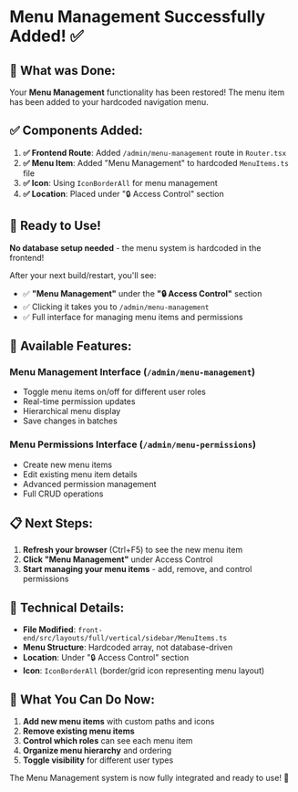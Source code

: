 # Menu Management Successfully Added! ✅

## 🎯 **What was Done:**

Your **Menu Management** functionality has been restored! The menu item has been added to your hardcoded navigation menu.

## ✅ **Components Added:**

1. **✅ Frontend Route**: Added `/admin/menu-management` route in `Router.tsx`
2. **✅ Menu Item**: Added "Menu Management" to hardcoded `MenuItems.ts` file
3. **✅ Icon**: Using `IconBorderAll` for menu management
4. **✅ Location**: Placed under "🔒 Access Control" section

## 🎉 **Ready to Use!**

**No database setup needed** - the menu system is hardcoded in the frontend!

After your next build/restart, you'll see:
- ✅ **"Menu Management"** under the **"🔒 Access Control"** section
- ✅ Clicking it takes you to `/admin/menu-management`
- ✅ Full interface for managing menu items and permissions

## 🔧 **Available Features:**

### **Menu Management Interface** (`/admin/menu-management`)
- Toggle menu items on/off for different user roles
- Real-time permission updates
- Hierarchical menu display
- Save changes in batches

### **Menu Permissions Interface** (`/admin/menu-permissions`)
- Create new menu items
- Edit existing menu item details
- Advanced permission management
- Full CRUD operations

## 📋 **Next Steps:**

1. **Refresh your browser** (Ctrl+F5) to see the new menu item
2. **Click "Menu Management"** under Access Control
3. **Start managing your menu items** - add, remove, and control permissions

## 📝 **Technical Details:**

- **File Modified**: `front-end/src/layouts/full/vertical/sidebar/MenuItems.ts`
- **Menu Structure**: Hardcoded array, not database-driven
- **Location**: Under "🔒 Access Control" section
- **Icon**: `IconBorderAll` (border/grid icon representing menu layout)

## 🎯 **What You Can Do Now:**

1. **Add new menu items** with custom paths and icons
2. **Remove existing menu items** 
3. **Control which roles** can see each menu item
4. **Organize menu hierarchy** and ordering
5. **Toggle visibility** for different user types

The Menu Management system is now fully integrated and ready to use! 🚀 